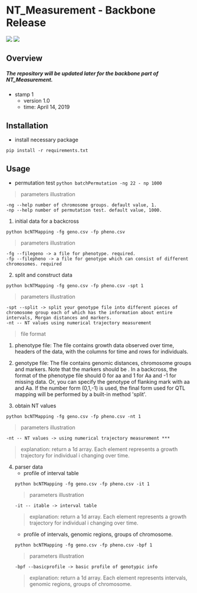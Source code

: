 # NT_Measurement - Backbone Release
![](https://img.shields.io/badge/NT_Measurement-Backbone-519dd9.svg)
![](https://img.shields.io/badge/last_released_date-April_2019-green.svg)
## Overview
##### The repository will be updated later for the backbone part of NT_Measurement.

* stamp 1
    + version 1.0
    + time: April 14, 2019

## Installation
* install necessary package
```
pip install -r requirements.txt
```

## Usage
* permutation test
```python batchPermutation -ng 22 - np 1000```
> parameters illustration
```
-ng --help number of chromosome groups. default value, 1.
-np --help number of permutation test. default value, 1000.
```

1. initial data for a backcross
```
python bcNTMapping -fg geno.csv -fp pheno.csv
```
> parameters illustration
```
-fg --filegeno -> a file for phenotype. required.
-fp --filepheno -> a file for genotype which can consist of different chromosomes. required
```

2. split and construct data
```
python bcNTMapping -fg geno.csv -fp pheno.csv -spt 1
```
> parameters illustration
```
-spt --split -> split your genotype file into different pieces of chromosome group each of which has the information about entire intervals, Morgan distances and markers.
-nt -- NT values using numerical trajectory measurement
```
> file format
1. phenotype file: The file contains growth data observed over time, headers of the data, with the columns for time and rows for individuals.
2. genotype file: The file contains genomic distances, chromosome groups and markers. Note that the markers should be . In a backcross, the format of the phenotype file should 0 for aa and 1 for Aa and -1 for missing data. Or, you can specify the genotype of flanking mark with aa and Aa. If the number form (0,1,-1) is used, the final form used for QTL mapping will be performed by a built-in method 'split'.

3. obtain NT values

```
python bcNTMapping -fg geno.csv -fp pheno.csv -nt 1
```
> parameters illustration
```
-nt -- NT values -> using numerical trajectory measurement ***
```
> explanation: 
return a 1d array. Each element represents a growth trajectory for individual i changing over time.

4. parser data
	* profile of interval table 
	```
	python bcNTMapping -fg geno.csv -fp pheno.csv -it 1
	```
	> parameters illustration
	```
	-it -- itable -> interval table
	```
	> explanation: 
	return a 1d array. Each element represents a growth trajectory for individual i changing over time.
	* profile of intervals, genomic regions, groups of chromosome.
	```
	python bcNTMapping -fg geno.csv -fp pheno.csv -bpf 1
	```
	> parameters illustration
	```
	-bpf --basicprofile -> basic profile of genotypic info
	```
	> explanation: 
	return a 1d array. Each element represents intervals, genomic regions, groups of chromosome.
